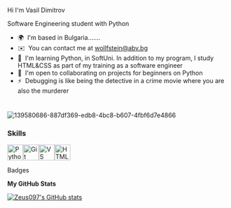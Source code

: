 Hi I'm Vasil Dimitrov

Software Engineering student with Python
* 🌍  I'm based in Bulgaria.......
* ✉️  You can contact me at [wollfstein@abv.bg](mailto:wollfstein@abv.bg)
* 🧠  I'm learning Python, in SoftUni. In addition to my program, I study HTML&CSS as part of my training as a software engineer
* 🤝  I'm open to collaborating on projects for beginners on Python
* ⚡  Debugging is like being the detective in a crime movie where you are also the murderer

# 

![139580686-887df369-edb8-4bc8-b607-4fbf6d7e4866](https://github.com/user-attachments/assets/dea05729-95e9-4c1e-ac9f-0cf62fdbf4a9)


### Skills  

<p align="left"> <a href="https://www.python.org/" target="_blank" rel="noreferrer"><img src="https://raw.githubusercontent.com/danielcranney/readme-generator/main/public/icons/skills/python-colored.svg" width="36" height="36" alt="Python" /></a><a href="https://git-scm.com/" target="_blank" rel="noreferrer"><img src="https://raw.githubusercontent.com/danielcranney/readme-generator/main/public/icons/skills/git-colored.svg" width="36" height="36" alt="Git" /></a><a href="https://code.visualstudio.com/" target="_blank" rel="noreferrer"><img src="https://raw.githubusercontent.com/danielcranney/readme-generator/main/public/icons/skills/visualstudiocode.svg" width="36" height="36" alt="VS Code" /></a><a href="https://developer.mozilla.org/en-US/docs/Glossary/HTML5" target="_blank" rel="noreferrer"><img src="https://raw.githubusercontent.com/danielcranney/readme-generator/main/public/icons/skills/html5-colored.svg" width="36" height="36" alt="HTML5" /></a> </p>


 Badges

<b>My GitHub Stats</b>

<a href="http://www.github.com/Zeus097"><img src="https://github-readme-stats.vercel.app/api?username=Zeus097&show_icons=true&hide=&title_color=3382ed&text_color=10b981&icon_color=facc15&bg_color=1c1917&hide_border=true&show_icons=true" alt="Zeus097's GitHub stats" /></a>



